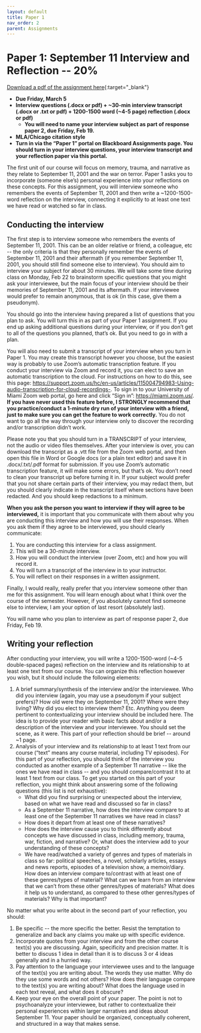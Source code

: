 ```yaml
---
layout: default
title: Paper 1
nav_order: 2
parent: Assignments
---
```

# Paper 1: September 11 Interview and Reflection -- 20%
[Download a pdf of the assignment here](https://lindsaythomas.net/eng380s21/assignments/eng380s21-paper1.pdf){:target="_blank"}
* **Due Friday, March 5**
* **Interview questions (.docx or pdf) + ~30-min interview transcript (.docx or .txt or pdf) + 1200-1500 word (~4-5 page) reflection (.docx or pdf)**
    * **You will need to name your interview subject as part of response paper 2, due Friday, Feb 19.**
* **MLA/Chicago citation style**
* **Turn in via the “Paper 1” portal on Blackboard Assignments page. You should turn in your interview questions, your interview transcript and your reflection paper via this portal.**

The first unit of our course will focus on memory, trauma, and narrative as they relate to September 11, 2001 and the war on terror. Paper 1 asks you to incorporate (someone else’s) personal experience into your reflections on these concepts. For this assignment, you will interview someone who remembers the events of September 11, 2001 and then write a ~1200-1500-word reflection on the interview, connecting it explicitly to at least one text we have read or watched so far in class.

## Conducting the interview
The first step is to interview someone who remembers the events of September 11, 2001. This can be an older relative or friend, a colleague, etc -- the only criteria is that they personally remember the events of September 11, 2001 and their aftermath (if you remember September 11, 2001, you should still find someone else to interview). You should aim to interview your subject for about 30 minutes. We will take some time during class on Monday, Feb 22 to brainstorm specific questions that you might ask your interviewee, but the main focus of your interview should be their memories of September 11, 2001 and its aftermath. If your interviewee would prefer to remain anonymous, that is ok (in this case, give them a pseudonym).

You should go into the interview having prepared a list of questions that you plan to ask. You will turn this in as part of your Paper 1 assignment. If you end up asking additional questions during your interview, or if you don’t get to all of the questions you planned, that’s ok. But you need to go in with a plan.

You will also need to submit a transcript of your interview when you turn in Paper 1. You may create this transcript however you choose, but the easiest way is probably to use Zoom’s automatic transcription feature. If you conduct your interview via Zoom and record it, you can elect to save an automatic transcription to the cloud. For instructions on how to do this, see this page: <https://support.zoom.us/hc/en-us/articles/115004794983-Using-audio-transcription-for-cloud-recordings->. To sign in to your University of Miami Zoom web portal, go here and click “Sign in”: <https://miami.zoom.us/>. **If you have never used this feature before, I STRONGLY recommend that you practice/conduct a 1-minute dry run of your interview with a friend, just to make sure you can get the feature to work correctly.** You do not want to go all the way through your interview only to discover the recording and/or transcription didn’t work.

Please note you that you should turn in a TRANSCRIPT of your interview, not the audio or video files themselves. After your interview is over, you can download the transcript as a .vtt file from the Zoom web portal, and then open this file in Word or Google docs (or a plain text editor) and save it in .docx/.txt/.pdf format for submission. If you use Zoom’s automatic transcription feature, it will make some errors, but that’s ok. You don’t need to clean your transcript up before turning it in. If your subject would prefer that you not share certain parts of their interview, you may redact them, but you should clearly indicate in the transcript itself where sections have been redacted. And you should keep redactions to a minimum.

**When you ask the person you want to interview if they will agree to be interviewed,** it is important that you communicate with them about why you are conducting this interview and how you will use their responses. When you ask them if they agree to be interviewed, you should clearly communicate:
1.	You are conducting this interview for a class assignment.
2.	This will be a 30-minute interview.
3.	How you will conduct the interview (over Zoom, etc) and how you will record it.
4.	You will turn a transcript of the interview in to your instructor.
5.	You will reflect on their responses in a written assignment.

Finally, I would really, really prefer that you interview someone other than me for this assignment. You will learn enough about what I think over the course of the semester. However, if you absolutely cannot find someone else to interview, I am your option of last resort (absolutely last).

You will name who you plan to interview as part of response paper 2, due Friday, Feb 19.

## Writing your reflection
After conducting your interview, you will write a 1200-1500-word (~4-5 double-spaced pages) reflection on the interview and its relationship to at least one text from our course. You can organize this reflection however you wish, but it should include the following elements:

1.	A brief summary/synthesis of the interview and/or the interviewee. Who did you interview (again, you may use a pseudonym if your subject prefers)? How old were they on September 11, 2001? Where were they living? Why did you elect to interview them? Etc. Anything you deem pertinent to contextualizing your interview should be included here. The idea is to provide your reader with basic facts about and/or a description of the interview and your interviewee. You should set the scene, as it were. This part of your reflection should be brief -- around ~1 page.
2.	Analysis of your interview and its relationship to at least 1 text from our course (“text” means any course material, including TV episodes). For this part of your reflection, you should think of the interview you conducted as another example of a September 11 narrative -- like the ones we have read in class -- and you should compare/contrast it to at least 1 text from our class. To get you started on this part of your reflection, you might think about answering some of the following questions (this list is not exhaustive):
    - What did you find surprising or unexpected about the interview, based on what we have read and discussed so far in class?
    - As a September 11 narrative, how does the interview compare to at least one of the September 11 narratives we have read in class?
    - How does it depart from at least one of these narratives?
    - How does the interview cause you to think differently about concepts we have discussed in class, including memory, trauma, war, fiction, and narrative? Or, what does the interview add to your understanding of these concepts?
    - We have read/watched a variety of genres and types of materials in class so far: political speeches, a novel, scholarly articles, essays and news reports, episodes of a television show, a memoir/diary. How does an interview compare to/contrast with at least one of these genres/types of material? What can we learn from an interview that we can’t from these other genres/types of materials? What does it help us to understand, as compared to these other genres/types of materials? Why is that important?

No matter what you write about in the second part of your reflection, you should:
1.	Be specific -- the more specific the better. Resist the temptation to generalize and back any claims you make up with specific evidence.
2.	Incorporate quotes from your interview and from the other course text(s) you are discussing. Again, specificity and precision matter. It is better to discuss 1 idea in detail than it is to discuss 3 or 4 ideas generally and in a hurried way.
3.	Pay attention to the language your interviewee uses and to the language of the text(s) you are writing about. The words they use matter. Why do they use some words and not others? How does their language compare to the text(s) you are writing about? What does the language used in each text reveal, and what does it obscure?
4.	Keep your eye on the overall point of your paper. The point is not to psychoanalyze your interviewee, but rather to contextualize their personal experiences within larger narratives and ideas about September 11. Your paper should be organized, conceptually coherent, and structured in a way that makes sense.
